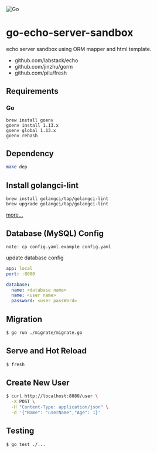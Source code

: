 ![Go](https://github.com/tkc/go-echo-server-sandbox/workflows/Go/badge.svg)

# go-echo-server-sandbox

echo server sandbox using ORM mapper and html template.

- github.com/labstack/echo
- github.com/jinzhu/gorm
- github.com/pilu/fresh


## Requirements

### Go

```
brew install goenv
goenv install 1.13.x
goenv global 1.13.x
goenv rehash
```

## Dependency

```sh
make dep
```

## Install golangci-lint

```
brew install golangci/tap/golangci-lint
brew upgrade golangci/tap/golangci-lint
```
[more...](https://github.com/golangci/golangci-lint#macos)

## Database (MySQL) Config

`note: cp config.yaml.example config.yaml`

update database config

``` yaml
app: local
port: :8080

database:
  name: <database name>
  name: <user name>
  password: <user passWord>
```

## Migration

``` sh
$ go run ./migrate/migrate.go
```

## Serve and Hot Reload

``` sh
$ fresh
```

## Create New User

``` sh
$ curl http://localhost:8080/user \
  -X POST \
  -H "Content-Type: application/json" \
  -d '{"Name": "userName","Age": 1}'
```

## Testing

``` sh
$ go test ./...
```
